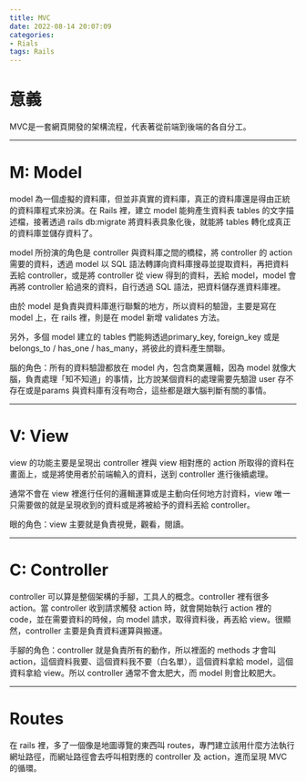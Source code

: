 ```yaml
---
title: MVC
date: 2022-08-14 20:07:09
categories: 
- Rials
tags: Rails
---
```

# 意義

MVC是一套網頁開發的架構流程，代表著從前端到後端的各自分工。
<!-- more -->
---

# M: Model

model 為一個虛擬的資料庫，但並非真實的資料庫，真正的資料庫還是得由正統的資料庫程式來扮演。在 Rails 裡，建立 model 能夠產生資料表 tables 的文字描述檔，接著透過 rails db:migrate 將資料表具象化後，就能將 tables 轉化成真正的資料庫並儲存資料了。

model 所扮演的角色是 controller 與資料庫之間的橋樑，將 controller 的 action 需要的資料，透過 model 以 SQL 語法轉譯向資料庫搜尋並提取資料，再把資料丟給 controller，或是將 controller 從 view 得到的資料，丟給 model，model 會再將 controller 給過來的資料，自行透過 SQL 語法，把資料儲存進資料庫裡。

由於 model 是負責與資料庫進行聯繫的地方，所以資料的驗證，主要是寫在 model 上，在 rails 裡，則是在 model 新增 validates 方法。

另外，多個 model 建立的 tables 們能夠透過primary_key, foreign_key 或是 belongs_to / has_one / has_many，將彼此的資料產生關聯。

腦的角色：所有的資料驗證都放在 model 內，包含商業邏輯，因為 model 就像大腦，負責處理「知不知道」的事情，比方說某個資料的處理需要先驗證 user 存不存在或是params 與資料庫有沒有吻合，這些都是跟大腦判斷有關的事情。

---

# V: View

view 的功能主要是呈現出 controller 裡與 view 相對應的 action 所取得的資料在畫面上，或是將使用者於前端輸入的資料，送到 controller 進行後續處理。

通常不會在 view 裡進行任何的邏輯運算或是主動向任何地方討資料，view 唯一只需要做的就是呈現收到的資料或是將被給予的資料丟給 controller。

眼的角色：view 主要就是負責視覺，觀看，閱讀。

---

# C: Controller
controller 可以算是整個架構的手腳，工具人的概念。controller 裡有很多 action。當 controller 收到請求觸發 action 時，就會開始執行 action 裡的 code，並在需要資料的時候，向 model 請求，取得資料後，再丟給 view。很顯然，controller 主要是負責資料運算與搬運。

手腳的角色：controller 就是負責所有的動作，所以裡面的 methods 才會叫 action，這個資料我要、這個資料我不要（白名單），這個資料拿給 model，這個資料拿給 view。所以 controller 通常不會太肥大，而 model 則會比較肥大。

---

# Routes
在 rails 裡，多了一個像是地圖導覽的東西叫 routes，專門建立該用什麼方法執行網址路徑，而網址路徑會去呼叫相對應的 controller 及 action，進而呈現 MVC 的循環。

